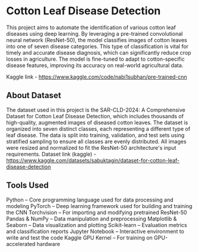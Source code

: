 #  Cotton Leaf Disease Detection
This project aims to automate the identification of various cotton leaf diseases using deep learning. By leveraging a pre-trained convolutional neural network (ResNet-50), the model classifies images of cotton leaves into one of seven disease categories. This type of classification is vital for timely and accurate disease diagnosis, which can significantly reduce crop losses in agriculture. The model is fine-tuned to adapt to cotton-specific disease features, improving its accuracy on real-world agricultural data.

Kaggle link - https://www.kaggle.com/code/nabi1subhan/pre-trained-cnn

## About Dataset
The dataset used in this project is the SAR-CLD-2024: A Comprehensive Dataset for Cotton Leaf Disease Detection, which includes thousands of high-quality, augmented images of diseased cotton leaves. The dataset is organized into seven distinct classes, each representing a different type of leaf disease. The data is split into training, validation, and test sets using stratified sampling to ensure all classes are evenly distributed. All images were resized and normalized to fit the ResNet-50 architecture's input requirements.
Dataset link (kaggle) - https://www.kaggle.com/datasets/sabuktagin/dataset-for-cotton-leaf-disease-detection

## Tools Used
Python – Core programming language used for data processing and modeling
PyTorch – Deep learning framework used for building and training the CNN
Torchvision – For importing and modifying pretrained ResNet-50
Pandas & NumPy – Data manipulation and preprocessing
Matplotlib & Seaborn – Data visualization and plotting
Scikit-learn – Evaluation metrics and classification reports
Jupyter Notebook – Interactive environment to write and test the code
Kaggle GPU Kernel – For training on GPU-accelerated hardware
